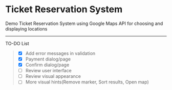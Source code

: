 Ticket Reservation System
===================
Demo Ticket Reservation System using Google Maps API for choosing and displaying locations

--- 

TO-DO List
> - [x] Add error messages in validation
> - [x] Payment dialog/page 
> - [x] Confirm dialog/page
> - [ ] Review user interface 
> - [ ] Review visual appearance
> - [ ] More visual hints(Remove marker, Sort results, Open map)


